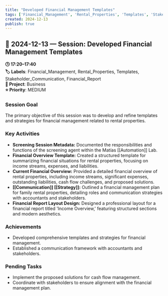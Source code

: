 ```yaml
---
title: "Developed Financial Management Templates"
tags: ['Financial_Management', 'Rental_Properties', 'Templates', 'Stakeholder_Communication', 'Financial_Report']
created: 2024-12-13
publish: true
---
```


## 📅 2024-12-13 — Session: Developed Financial Management Templates

**🕒 17:20–17:40**  
**🏷️ Labels**: Financial_Management, Rental_Properties, Templates, Stakeholder_Communication, Financial_Report  
**📂 Project**: Business  
**⭐ Priority**: MEDIUM  


### Session Goal
The primary objective of this session was to develop and refine templates and strategies for financial management related to rental properties.

### Key Activities
- **Screening Session Metadata:** Documented the responsibilities and functions of the screening agent within the Matías [[Automation]] Lab.
- **Financial Overview Template:** Created a structured template for summarizing financial situations for rental properties, focusing on income streams, expenses, and liabilities.
- **Current Financial Overview:** Provided a detailed financial overview of rental properties, including income streams, significant expenses, outstanding liabilities, cash flow challenges, and proposed solutions.
- **[[Communication]] [[Strategy]]:** Outlined a financial management plan for family rental properties, detailing roles and communication strategies with accountants and stakeholders.
- **Financial Report Layout Design:** Designed a professional layout for a financial report titled 'Income Overview,' featuring structured sections and modern aesthetics.

### Achievements
- Developed comprehensive templates and strategies for financial management.
- Established a communication framework with accountants and stakeholders.

### Pending Tasks
- Implement the proposed solutions for cash flow management.
- Coordinate with stakeholders to ensure alignment with the financial management plan.
